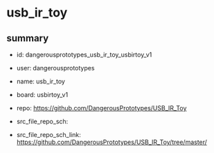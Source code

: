 # usb_ir_toy
 
## summary 
* id: dangerousprototypes_usb_ir_toy_usbirtoy_v1
* user: dangerousprototypes
* name: usb_ir_toy
* board: usbirtoy_v1
* repo: https://github.com/DangerousPrototypes/USB_IR_Toy



* src_file_repo_sch: 
* src_file_repo_sch_link: https://github.com/DangerousPrototypes/USB_IR_Toy/tree/master/






